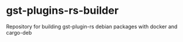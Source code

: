 # gst-plugins-rs-builder
 Repository for building gst-plugin-rs debian packages with docker and cargo-deb
